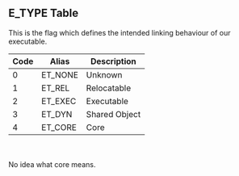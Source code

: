 ## E_TYPE Table

This is the flag which defines the intended linking behaviour of our executable.

|Code |Alias    |Description  |
|-----|---------|-------------|
|0    |ET_NONE  |Unknown      |
|1    |ET_REL   |Relocatable  |
|2    |ET_EXEC  |Executable   |
|3    |ET_DYN   |Shared Object|
|4    |ET_CORE  |Core         |

<br>
<br>
No idea what core means.
